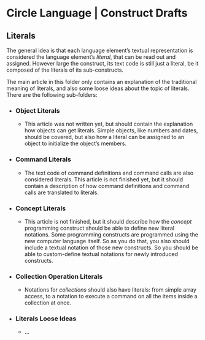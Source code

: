 Circle Language | Construct Drafts
==================================

Literals
--------

The general idea is that each language element’s textual representation is considered the language element’s *literal*, that can be read out and assigned. However large the construct, its text code is still just a literal, be it composed of the literals of its sub-constructs.

The main article in this folder only contains an explanation of the traditional meaning of literals, and also some loose ideas about the topic of literals. There are the following sub-folders:

- ### Object Literals

    - This article was not written yet, but should contain the explanation how objects can get literals. Simple objects, like numbers and dates, should be covered, but also how a literal can be assigned to an object to initialize the object’s members.

- ### Command Literals

    - The text code of command definitions and command calls are also considered literals. This article is not finished yet, but it should contain a description of how command definitions and command calls are translated to literals.

- ### Concept Literals

    - This article is not finished, but it should describe how the *concept* programming construct should be able to define new literal notations. Some programming constructs are programmed using the new computer language itself. So as you do that, you also should include a textual notation of those new constructs. So you should be able to custom-define textual notations for newly introduced constructs.

- ### Collection Operation Literals

    - Notations for *collections* should also have literals: from simple array access, to a notation to execute a command on all the items inside a collection at once.
     
- ### Literals Loose Ideas
 
    - ...